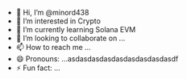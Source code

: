 - 👋 Hi, I’m @minord438
- 👀 I’m interested in Crypto
- 🌱 I’m currently learning Solana EVM
- 💞️ I’m looking to collaborate on ...
- 📫 How to reach me ...
- 😄 Pronouns: ...asdasdasdasdasdasdasdasdasdf
- ⚡ Fun fact: ...

<!---
minord438/minord438 is a ✨ special ✨ repository because its `README.md` (this file) appears on your GitHub profile.
You can click the Preview link to take a look at your changes.
--->
